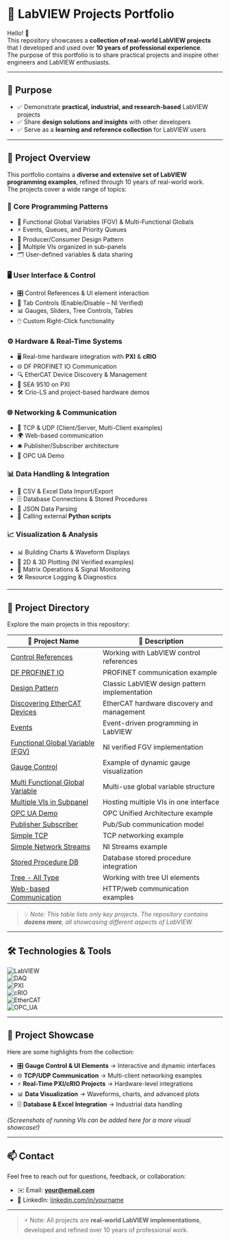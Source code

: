 # 🚀 LabVIEW Projects Portfolio

Hello! 👋  
This repository showcases a **collection of real-world LabVIEW projects** that I developed and used over **10 years of professional experience**.  
The purpose of this portfolio is to share practical projects and inspire other engineers and LabVIEW enthusiasts.

---

## 🎯 Purpose
- ✅ Demonstrate **practical, industrial, and research-based** LabVIEW projects  
- ✅ Share **design solutions and insights** with other developers  
- ✅ Serve as a **learning and reference collection** for LabVIEW users  

---

## 📂 Project Overview
This portfolio contains a **diverse and extensive set of LabVIEW programming examples**, refined through 10 years of real-world work.  
The projects cover a wide range of topics:

### 🧩 Core Programming Patterns
- 🔄 Functional Global Variables (FGV) & Multi-Functional Globals  
- ⚡ Events, Queues, and Priority Queues  
- 🔧 Producer/Consumer Design Pattern  
- 📑 Multiple VIs organized in sub-panels  
- 🗂️ User-defined variables & data sharing  

### 🖥️ User Interface & Control
- 🎛️ Control References & UI element interaction  
- 📑 Tab Controls (Enable/Disable – NI Verified)  
- 📊 Gauges, Sliders, Tree Controls, Tables  
- 🖱️ Custom Right-Click functionality  

### ⚙️ Hardware & Real-Time Systems
- 🖥️ Real-time hardware integration with **PXI** & **cRIO**  
- 🌐 DF PROFINET IO Communication  
- 🔍 EtherCAT Device Discovery & Management  
- 📡 SEA 9510 on PXI  
- 🛠️ Crio-LS and project-based hardware demos  

### 🌐 Networking & Communication
- 🔌 TCP & UDP (Client/Server, Multi-Client examples)  
- 🌍 Web-based communication  
- 🛎️ Publisher/Subscriber architecture  
- 📡 OPC UA Demo  

### 📊 Data Handling & Integration
- 📑 CSV & Excel Data Import/Export  
- 🗄️ Database Connections & Stored Procedures  
- 🧾 JSON Data Parsing  
- 🐍 Calling external **Python scripts**  

### 📈 Visualization & Analysis
- 📊 Building Charts & Waveform Displays  
- 🔢 2D & 3D Plotting (NI Verified examples)  
- 🧮 Matrix Operations & Signal Monitoring  
- 🛠️ Resource Logging & Diagnostics  

---

## 📑 Project Directory
Explore the main projects in this repository:

| 📁 Project Name | 📌 Description |
|-----------------|----------------|
| [Control References](./Control%20References) | Working with LabVIEW control references |
| [DF PROFINET IO](./DF%20PROFINET%20IO) | PROFINET communication example |
| [Design Pattern](./Design%20Pattern) | Classic LabVIEW design pattern implementation |
| [Discovering EtherCAT Devices](./Discovering%20EtherCAT%20Devices) | EtherCAT hardware discovery and management |
| [Events](./Events) | Event-driven programming in LabVIEW |
| [Functional Global Variable (FGV)](./Functional%20Global%20Variable_LV2012_NI%20Verified) | NI verified FGV implementation |
| [Gauge Control](./Gauge%20Control) | Example of dynamic gauge visualization |
| [Multi Functional Global Variable](./Multi%20Functional%20Global%20Variable%202012%20NIVerified) | Multi-use global variable structure |
| [Multiple VIs in Subpanel](./Multiple%20VIs%20in%20a%20Sub%20panel) | Hosting multiple VIs in one interface |
| [OPC UA Demo](./OPC%20UA%20Demo) | OPC Unified Architecture example |
| [Publisher Subscriber](./Publisher%20Subscriber) | Pub/Sub communication model |
| [Simple TCP](./Simple%20TCP) | TCP networking example |
| [Simple Network Streams](./Simple%20Network%20Streams) | NI Streams example |
| [Stored Procedure DB](./Stored%20procedure%20DB) | Database stored procedure integration |
| [Tree - All Type](./Tree%20-%20All%20Type) | Working with tree UI elements |
| [Web-based Communication](./Web-based%20Communication) | HTTP/web communication examples |

> 💡 *Note: This table lists only key projects. The repository contains **dozens more**, all showcasing different aspects of LabVIEW.*  

---

## 🛠️ Technologies & Tools
![LabVIEW](https://img.shields.io/badge/LabVIEW-FF6F00?logo=labview&logoColor=white)  
![DAQ](https://img.shields.io/badge/Data_Acquisition-4CAF50)  
![PXI](https://img.shields.io/badge/PXI-003366?logo=ni&logoColor=white)  
![cRIO](https://img.shields.io/badge/cRIO-009688)  
![EtherCAT](https://img.shields.io/badge/EtherCAT-FF0000)  
![OPC_UA](https://img.shields.io/badge/OPC_UA-006699)  

---

## 📸 Project Showcase
Here are some highlights from the collection:

- 🎛️ **Gauge Control & UI Elements** → Interactive and dynamic interfaces  
- 🌐 **TCP/UDP Communication** → Multi-client networking examples  
- ⚡ **Real-Time PXI/cRIO Projects** → Hardware-level integrations  
- 📊 **Data Visualization** → Waveforms, charts, and advanced plots  
- 🗄️ **Database & Excel Integration** → Industrial data handling  

*(Screenshots of running VIs can be added here for a more visual showcase!)*  

---

## 📫 Contact
Feel free to reach out for questions, feedback, or collaboration:  
- ✉️ Email: **your@email.com**  
- 🔗 LinkedIn: [linkedin.com/in/yourname](https://linkedin.com/in/yourname)  

---

> ⚡ Note: All projects are **real-world LabVIEW implementations**, developed and refined over 10 years of professional work.
